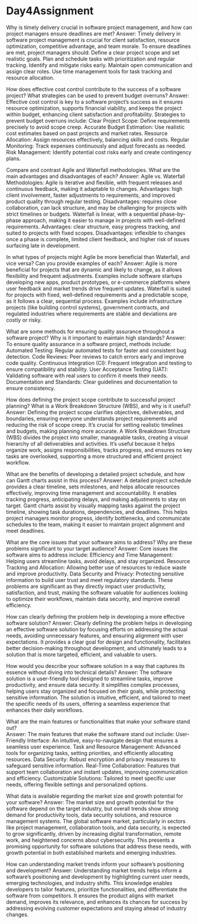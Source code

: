 # Day4Assignment
Why is timely delivery crucial in software project management, and how can project managers ensure deadlines are met?
Answer:
Timely delivery in software project management is crucial for client satisfaction, resource optimization, competitive advantage, and team morale. To ensure deadlines are met, project managers should:
Define a clear project scope and set realistic goals.
Plan and schedule tasks with prioritization and regular tracking.
Identify and mitigate risks early.
Maintain open communication and assign clear roles.
Use time management tools for task tracking and resource allocation.

How does effective cost control contribute to the success of a software project? What strategies can be used to prevent budget overruns?
Answer:
Effective cost control is key to a software project’s success as it ensures resource optimization, supports financial viability, and keeps the project within budget, enhancing client satisfaction and profitability.
Strategies to prevent budget overruns include:
Clear Project Scope: Define requirements precisely to avoid scope creep.
Accurate Budget Estimation: Use realistic cost estimates based on past projects and market rates.
Resource Allocation: Assign resources effectively, balancing skills and costs.
Regular Monitoring: Track expenses continuously and adjust forecasts as needed.
Risk Management: Identify potential cost risks early and create contingency plans.

Compare and contrast Agile and Waterfall methodologies. What are the main advantages and disadvantages of each?
Answer:
Agile vs. Waterfall Methodologies:
Agile is iterative and flexible, with frequent releases and continuous feedback, making it adaptable to changes. Advantages: high client involvement, faster adjustments to requirements, and improved product quality through regular testing. Disadvantages: requires close collaboration, can lack structure, and may be challenging for projects with strict timelines or budgets.
Waterfall is linear, with a sequential phase-by-phase approach, making it easier to manage in projects with well-defined requirements. Advantages: clear structure, easy progress tracking, and suited to projects with fixed scopes. Disadvantages: inflexible to changes once a phase is complete, limited client feedback, and higher risk of issues surfacing late in development.

In what types of projects might Agile be more beneficial than Waterfall, and vice versa? Can you provide examples of each?
Answer:
Agile is more beneficial for projects that are dynamic and likely to change, as it allows flexibility and frequent adjustments. Examples include software startups developing new apps, product prototypes, or e-commerce platforms where user feedback and market trends drive frequent updates.
Waterfall is suited for projects with fixed, well-defined requirements and a predictable scope, as it follows a clear, sequential process. Examples include infrastructure projects (like building control systems), government contracts, and regulated industries where requirements are stable and deviations are costly or risky.


What are some methods for ensuring quality assurance throughout a software project? Why is it important to maintain high standards?
Answer:
To ensure quality assurance in a software project, methods include:
Automated Testing: Regular automated tests for faster and consistent bug detection.
Code Reviews: Peer reviews to catch errors early and improve code quality.
Continuous Integration (CI): Frequent integration and testing to ensure compatibility and stability.
User Acceptance Testing (UAT): Validating software with real users to confirm it meets their needs.
Documentation and Standards: Clear guidelines and documentation to ensure consistency.

How does defining the project scope contribute to successful project planning? What is a Work Breakdown Structure (WBS), and why is it useful?
Answer:
Defining the project scope clarifies objectives, deliverables, and boundaries, ensuring everyone understands project requirements and reducing the risk of scope creep. It’s crucial for setting realistic timelines and budgets, making planning more accurate.
A Work Breakdown Structure (WBS) divides the project into smaller, manageable tasks, creating a visual hierarchy of all deliverables and activities. It’s useful because it helps organize work, assigns responsibilities, tracks progress, and ensures no key tasks are overlooked, supporting a more structured and efficient project workflow.

What are the benefits of developing a detailed project schedule, and how can Gantt charts assist in this process?
Answer:
A detailed project schedule provides a clear timeline, sets milestones, and helps allocate resources effectively, improving time management and accountability. It enables tracking progress, anticipating delays, and making adjustments to stay on target.
Gantt charts assist by visually mapping tasks against the project timeline, showing task durations, dependencies, and deadlines. This helps project managers monitor progress, identify bottlenecks, and communicate schedules to the team, making it easier to maintain project alignment and meet deadlines.

What are the core issues that your software aims to address? Why are these problems significant to your target audience?
Answer:
Core issues the software aims to address include:
Efficiency and Time Management: Helping users streamline tasks, avoid delays, and stay organized.
Resource Tracking and Allocation: Allowing better use of resources to reduce waste and improve productivity.
Data Security and Privacy: Protecting sensitive information to build user trust and meet regulatory standards.
These problems are significant as they directly impact user productivity, satisfaction, and trust, making the software valuable for audiences looking to optimize their workflows, maintain data security, and improve overall efficiency.

How can clearly defining the problem help in developing a more effective software solution?
Answer:
Clearly defining the problem helps in developing an effective software solution by focusing efforts on addressing the actual needs, avoiding unnecessary features, and ensuring alignment with user expectations. It provides a clear goal for design and functionality, facilitates better decision-making throughout development, and ultimately leads to a solution that is more targeted, efficient, and valuable to users.

How would you describe your software solution in a way that captures its essence without diving into technical details?
Answer:
The software solution is a user-friendly tool designed to streamline tasks, improve productivity, and ensure data security. It simplifies complex processes, helping users stay organized and focused on their goals, while protecting sensitive information. The solution is intuitive, efficient, and tailored to meet the specific needs of its users, offering a seamless experience that enhances their daily workflows.

What are the main features or functionalities that make your software stand out?  
Answer:
The main features that make the software stand out include:
User-Friendly Interface: An intuitive, easy-to-navigate design that ensures a seamless user experience.
Task and Resource Management: Advanced tools for organizing tasks, setting priorities, and efficiently allocating resources.
Data Security: Robust encryption and privacy measures to safeguard sensitive information.
Real-Time Collaboration: Features that support team collaboration and instant updates, improving communication and efficiency.
Customizable Solutions: Tailored to meet specific user needs, offering flexible settings and personalized options.

What data is available regarding the market size and growth potential for your software?
Answer:
The market size and growth potential for the software depend on the target industry, but overall trends show strong demand for productivity tools, data security solutions, and resource management systems. The global software market, particularly in sectors like project management, collaboration tools, and data security, is expected to grow significantly, driven by increasing digital transformation, remote work, and heightened concerns about cybersecurity. This presents a promising opportunity for software solutions that address these needs, with growth potential in both established markets and emerging industries.

How can understanding market trends inform your software’s positioning and development?
Answer:
Understanding market trends helps inform a software’s positioning and development by highlighting current user needs, emerging technologies, and industry shifts. This knowledge enables developers to tailor features, prioritize functionalities, and differentiate the software from competitors. It ensures the product aligns with market demand, improves its relevance, and enhances its chances for success by addressing evolving customer expectations and staying ahead of industry changes.









